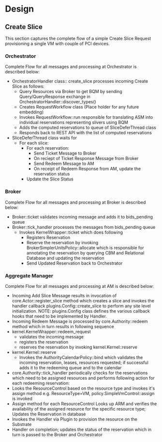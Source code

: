 # Design
## Create Slice
This section captures the complete flow of a simple Create Slice Request provisioning a single VM with couple of PCI 
devices.
### Orchestrator
Complete Flow for all messages and processing at Orchestrator is described below:
- OrchestratorHandler class:: create_slice processes incoming Create Slice as follows:
  - Query Resources via Broker to get BQM by sending Query/QueryResponse exchange in OrchestratorHandler::discover_types()
  - Creates RequestWorkflow class (Place holder for any future embedding)
  - Invokes RequestWorkflow::run responsible for translating ASM into individual reservations representing slivers using BQM
  - Adds the computed reservations to queue of SliceDeferThread class
  - Responds back to REST API with the list of computed reservations 
- SliceDeferThread class waits for
  - For each slice:
    - For each reservation:
      - Send Ticket Message to Broker
      - On reciept of Ticket Response Message from Broker
      - Send Redeem Message to AM
      - On receipt of Redeem Response from AM, update the reservation status
    - Update the Slice Status
### Broker
Complete Flow for all messages and processing at Broker is described below:
- Broker::ticket validates incoming message and adds it to bids_pending queue
- Broker::tick_handler processes the messages from bids_pending queue
  - Invokes KernelWrapper::ticket which does following
    - Registers Reservation
    - Reserve the reservation by invoking BrokerSimplerUnitsPolicy::allocate which is responsible for annotating 
    the reservation by querying CBM and Relational Database and updating the reservation
    - Send Updated Reservation back to Orchestrator  
### Aggregate Manager
Complete Flow for all messages and processing at AM is described below:
- Incoming Add Slice Message results in invocation of core.Actor::register_slice method which creates a slice and 
invokes the handler callback plugins.Config::create_slice to perform any site level initialization. 
NOTE: plugins.Config class defines the various callback hooks that need to be implemented by Handler. 
- Incoming Redeem Message is processed by core.Authority::redeem method which in turn results in following sequence 
- kernel.KernelWrapper::redeem_request
  - validates the incoming message
  - registers the reservation
  - reserves the reservation by invoking kernel.Kernel::reserve
- kernel.Kernel::reserve
  - Invokes the AuthorityCalendarPolicy::bind which validates the incoming reservation, leases, resources 
    requested; if successful adds it to the redeeming queue and to the calendar
- core.Authority::tick_handler periodically checks for the reservations which need to be assigned resources and performs 
following action for each redeeming reservation:
- Looks the ResourceControl based on the resource type and invokes it's assign method
  e.g. ResourceType=VM, policy.SimpleVmControl::assign is invoked
- Assign method for each ResourceControl Looks up ARM and verifies the availability of the assigned resource
  for the specific resource type; Updates the Reservation in database
- Invokes the Handler via Plugin to provision the resource on the Substrate
- Handler on completion; updates the status of the reservation which in turn is passed to the Broker and Orchestrator  
